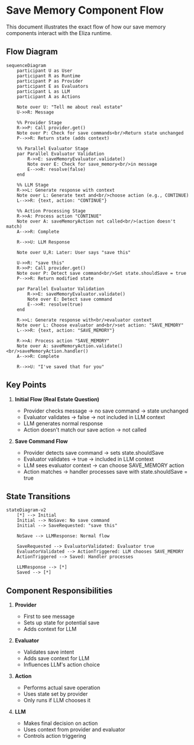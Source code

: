 # Save Memory Component Flow

This document illustrates the exact flow of how our save memory components interact with the Eliza runtime.

## Flow Diagram

```mermaid
sequenceDiagram
    participant U as User
    participant R as Runtime
    participant P as Provider
    participant E as Evaluators
    participant L as LLM
    participant A as Actions

    Note over U: "Tell me about real estate"
    U->>R: Message

    %% Provider Stage
    R->>P: Call provider.get()
    Note over P: Check for save commands<br/>Return state unchanged
    P-->>R: Return state (adds context)

    %% Parallel Evaluator Stage
    par Parallel Evaluator Validation
        R->>E: saveMemoryEvaluator.validate()
        Note over E: Check for save_memory<br/>in message
        E-->>R: resolve(false)
    end

    %% LLM Stage
    R->>L: Generate response with context
    Note over L: Generate text and<br/>choose action (e.g., CONTINUE)
    L-->>R: {text, action: "CONTINUE"}

    %% Action Processing Stage
    R->>A: Process action "CONTINUE"
    Note over A: saveMemoryAction not called<br/>(action doesn't match)
    A-->>R: Complete

    R-->>U: LLM Response

    Note over U,R: Later: User says "save this"

    U->>R: "save this"
    R->>P: Call provider.get()
    Note over P: Detect save command<br/>Set state.shouldSave = true
    P-->>R: Return modified state

    par Parallel Evaluator Validation
        R->>E: saveMemoryEvaluator.validate()
        Note over E: Detect save command
        E-->>R: resolve(true)
    end

    R->>L: Generate response with<br/>evaluator context
    Note over L: Choose evaluator and<br/>set action: "SAVE_MEMORY"
    L-->>R: {text, action: "SAVE_MEMORY"}

    R->>A: Process action "SAVE_MEMORY"
    Note over A: saveMemoryAction.validate()<br/>saveMemoryAction.handler()
    A-->>R: Complete

    R-->>U: "I've saved that for you"
```

## Key Points

1. **Initial Flow (Real Estate Question)**
   - Provider checks message → no save command → state unchanged
   - Evaluator validates → false → not included in LLM context
   - LLM generates normal response
   - Action doesn't match our save action → not called

2. **Save Command Flow**
   - Provider detects save command → sets state.shouldSave
   - Evaluator validates → true → included in LLM context
   - LLM sees evaluator context → can choose SAVE_MEMORY action
   - Action matches → handler processes save with state.shouldSave = true

## State Transitions

```mermaid
stateDiagram-v2
    [*] --> Initial
    Initial --> NoSave: No save command
    Initial --> SaveRequested: "save this"
    
    NoSave --> LLMResponse: Normal flow
    
    SaveRequested --> EvaluatorValidated: Evaluator true
    EvaluatorValidated --> ActionTriggered: LLM chooses SAVE_MEMORY
    ActionTriggered --> Saved: Handler processes
    
    LLMResponse --> [*]
    Saved --> [*]
```

## Component Responsibilities

1. **Provider**
   - First to see message
   - Sets up state for potential save
   - Adds context for LLM

2. **Evaluator**
   - Validates save intent
   - Adds save context for LLM
   - Influences LLM's action choice

3. **Action**
   - Performs actual save operation
   - Uses state set by provider
   - Only runs if LLM chooses it

4. **LLM**
   - Makes final decision on action
   - Uses context from provider and evaluator
   - Controls action triggering
